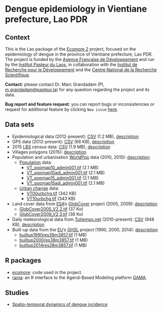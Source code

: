 
<!-- README.md is generated from README.Rmd. Please edit that file -->

# Dengue epidemiology in Vientiane prefecture, Lao PDR

<!-- badges: start -->

<!-- badges: end -->

## Context

This is the Lao package of the [Ecomore 2](http://www.ecomore.org)
project, focused on the epidemiology of dengue in the province of
Vientiane prefecture, Lao PDR. The project is funded by the [Agence
Française de Développement](https://afd.fr) and run by the [Institut
Pasteur du Laos](http://www.pasteur.la), in collaboration with the
[Institut de Recherche pour le Développement](https://en.ird.fr) and the
[Centre National de la Recherche Scientifique](http://www.cnrs.fr).

**Contact:** please contact Dr. Marc Grandadam (PI,
<m.grandadam@pasteur.la>) for any question regarding the project and its
data.

**Bug report and feature request**: you can report bugs or
inconsistencies or request for additional feature by clicking `New
issue` [here](https://github.com/ecomore2/ecomore2.github.io/issues).

## Data sets

  - Epidemiological data (2012-present):
    [CSV](https://raw.githubusercontent.com/ecomore2/pacs/master/data/pacs.csv)
    (1.2 MB), [description](https://ecomore2.github.io/pacs)
  - GPS data (2012-present):
    [CSV](https://raw.githubusercontent.com/ecomore2/gps/master/data/gps.csv)
    (66 KB), [description](https://ecomore2.github.io/gps)
  - 2015 [LBS](https://www.lsb.gov.la) census data:
    [CSV](https://raw.githubusercontent.com/ecomore2/census/master/data/census.csv)
    (1.9 MB), [description](https://ecomore2.github.io/census)
  - Villages polygons (2015):
    [description](https://ecomore2.github.io/villages-polygons)
  - Population and urbanisation [WorldPop](https://www.worldpop.org)
    data (2010, 2015):
    [description](https://ecomore2.github.io/worldpop)
      - [Population](https://www.worldpop.org/geodata/summary?id=61)
        data:
          - [VT\_popmap10\_admin001.tif](https://www.dropbox.com/s/b1byouuilije6ly/VT_popmap10_admin001.tif?raw=1)
            (2.1
            MB)
          - [VT\_popmap10adj\_admin001.tif](https://www.dropbox.com/s/9ottfpf34oznywx/VT_popmap10adj_admin001.tif?raw=1)
            (2.1
            MB)
          - [VT\_popmap15\_admin001.tif](https://www.dropbox.com/s/kc8rq5mh6tq2sxk/VT_popmap15_admin001.tif?raw=1)
            (2.1
            MB)
          - [VT\_popmap15adj\_admin001.tif](https://www.dropbox.com/s/snthubnbx2i4en5/VT_popmap15adj_admin001.tif?raw=1)
            (2.1 MB)
      - [Urban change](https://www.worldpop.org/geodata/summary?id=1228)
        data:
          - [VT00urbchg.tif](https://www.dropbox.com/s/wdl4mqvod5w0x2t/VT00urbchg.tif?raw=1)
            (342
            KB)
          - [VT10urbchg.tif](https://www.dropbox.com/s/n8hqh2vs6b72fmi/VT10urbchg.tif?raw=1)
            (343 KB)
  - Land cover data from [ESA](https://www.esa.int)’s
    [GlobCover](http://due.esrin.esa.int/page_globcover.php) project
    (2005, 2009):
        [description](https://ecomore2.github.io/globcover)
      - [GlobCover2005\_V2.2.tif](https://www.dropbox.com/s/gp790fng3awwb7t/Globcover2005_V2.2.tif?raw=1)
        (37
        Ko)
      - [GlobCover2009\_V2.3.tif](https://www.dropbox.com/s/d2fdtq8jofs38tf/Globcover2009_V2.3.tif?raw=1)
        (38 Ko)
  - Daily meteorological data from
    [Tutiempo.net](https://en.tutiempo.net) (2010-present):
    [CSV](https://raw.githubusercontent.com/ecomore2/meteo/master/data/meteo.csv)
    (948 KB), [description](https://ecomore2.github.io/meteo)
  - Built-up data from the [EU](https://ec.europa.eu/jrc/en)’s
    [GHSL](https://ghsl.jrc.ec.europa.eu) project (1990, 2000, 2014):
    [description](https://ecomore2.github.io/ghsl)
      - [builtup1990res38m3857.tif](https://www.dropbox.com/s/4sxdsmj0s2nxy5c/builtup1990res38m3857.tif?raw=1)
        (1
        MB)
      - [builtup2000res38m3857.tif](https://www.dropbox.com/s/en0u787brvk75pe/builtup2000res38m3857.tif?raw=1)
        (1
        MB)
      - [builtup2014res38m3857.tif](https://www.dropbox.com/s/0jxx754zudgldf2/builtup2014res38m3857.tif?raw=1)
        (1 MB)

## R packages

  - [ecomore](https://ecomore2.github.io/ecomore): code used in the
    project.
  - [rama](https://r-and-gama.github.io/rama): an R interface to the
    Agend-Based Modeling platform
    [GAMA](https://gama-platform.github.io).

## Studies

  - [Spatio-temporal dynamics of dengue
    incidence](https://ecomore2.github.io/spatio-temporal-description)
